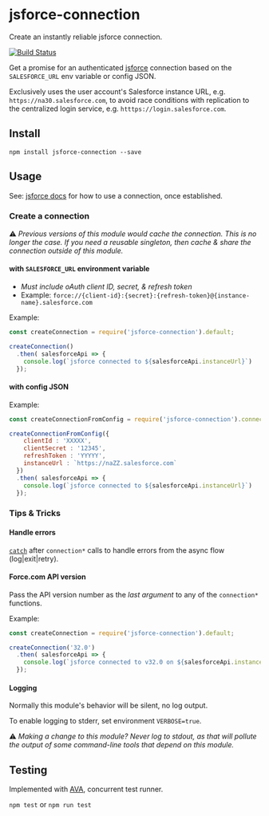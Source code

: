 jsforce-connection
==================
Create an instantly reliable jsforce connection.

[![Build Status](https://travis-ci.org/heroku/jsforce-connection.svg?branch=master)](https://travis-ci.org/heroku/jsforce-connection)

Get a promise for an authenticated [jsforce](https://jsforce.github.io) connection based on the `SALESFORCE_URL` env variable or config JSON.

Exclusively uses the user account's Salesforce instance URL, e.g. `https://na30.salesforce.com`, to avoid race conditions with replication to the centralized login service, e.g. `htttps://login.salesforce.com`.

Install
-------

`npm install jsforce-connection --save`

Usage
-----

See: [jsforce docs](https://jsforce.github.io/document/) for how to use a connection, once established.

### Create a connection

⚠️ *Previous versions of this module would cache the connection. This is no longer the case. If you need a reusable singleton, then cache & share the connection outside of this module.*

#### with `SALESFORCE_URL` environment variable

  * *Must include oAuth client ID, secret, & refresh token*
  * Example: `force://{client-id}:{secret}:{refresh-token}@{instance-name}.salesforce.com`

Example:

```javascript
const createConnection = require('jsforce-connection').default;

createConnection()
  .then( salesforceApi => {
    console.log(`jsforce connected to ${salesforceApi.instanceUrl}`)
  });
```

#### with config JSON

Example:

```javascript
const createConnectionFromConfig = require('jsforce-connection').connectionFromConfig;

createConnectionFromConfig({
    clientId : 'XXXXX',
    clientSecret : '12345',
    refreshToken : 'YYYYY',
    instanceUrl : `https://naZZ.salesforce.com`
  })
  .then( salesforceApi => {
    console.log(`jsforce connected to ${salesforceApi.instanceUrl}`)
  });
```

### Tips & Tricks

#### Handle errors

[`catch`](https://developer.mozilla.org/en-US/docs/Web/JavaScript/Reference/Global_Objects/Promise/catch) after `connection*` calls to handle errors from the async flow (log|exit|retry).

#### Force.com API version

Pass the API version number as the *last argument* to any of the `connection*` functions.

Example:

```javascript
const createConnection = require('jsforce-connection').default;

createConnection('32.0')
  .then( salesforceApi => {
    console.log(`jsforce connected to v32.0 on ${salesforceApi.instanceUrl}`)
  });
```

#### Logging

Normally this module's behavior will be silent, no log output.

To enable logging to stderr, set environment `VERBOSE=true`.

⚠️ *Making a change to this module? Never log to stdout, as that will pollute the output of some command-line tools that depend on this module.*


Testing
-------

Implemented with [AVA](https://github.com/avajs/ava), concurrent test runner.

`npm test` or `npm run test`
